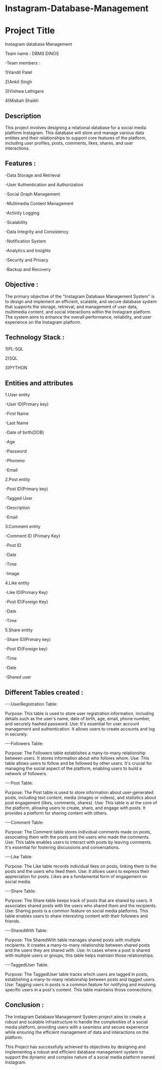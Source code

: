 # Instagram-Database-Management


# Project Title

Instagram database Management

Team name : DBMS DINOS

-Team members :

1)Vandit Patel

2)Ankit Singh

3)Vishwa Lathigara

4)Misbah Shaikh


## Description

This project involves designing a relational database for a social media platform  Instagram. This database will store and manage various data entities and their relationships to support core features of the platform, including user profiles, posts, comments, likes, shares, and user interactions.

## Features :


-Data Storage and Retrieval

-User Authentication and Authorization

-Social Graph Management

-Multimedia Content Management

-Activity Logging

-Scalability

-Data Integrity and Consistency

-Notification System

-Analytics and Insights

-Security and Privacy

-Backup and Recovery

## Objective :

The primary objective of the "Instagram Database Management System" is to design and implement an efficient, scalable, and secure database system that supports the storage, retrieval, and management of user data, multimedia content, and social interactions within the Instagram platform. The system aims to enhance the overall performance, reliability, and user experience on the Instagram platform.


## Technology Stack :

1)PL-SQL

2)SQL

3)PYTHON

## Entities and attributes
1.User entity

-User ID(Primary key)

-First Name

-Last Name

-Date of birth(DOB)

-Age

-Password

-Phoneno

-Email

2.Post entity

-Post ID(Primary key)

-Tagged User

-Description

-Email

3.Comment entity

-Comment ID (Primary Key)

-Post ID

-Date

-Time

-Image

4.Like entity

-Like ID(Primary Key)

-Post ID(Foreign Key)

-Date

-Time

5.Share entity

-Share ID(Primary key)

-Post ID(Foreign key)

-Time

-Date

-Shared user
## Different Tables created :

---UserRegistration Table:

Purpose: This table is used to store user registration information, including details such as the user's name, date of birth, age, email, phone number, and securely hashed password.
Use: It's essential for user account management and authentication. It allows users to create accounts and log in securely.

---Followers Table:

Purpose: The Followers table establishes a many-to-many relationship between users. It stores information about who follows whom.
Use: This table allows users to follow and be followed by other users. It's crucial for managing the social aspect of the platform, enabling users to build a network of followers.

---Post Table:

Purpose: The Post table is used to store information about user-generated posts, including text content, media (images or videos), and statistics about post engagement (likes, comments, shares).
Use: This table is at the core of the platform, allowing users to create, share, and engage with posts. It provides a platform for sharing content with others.

---Comment Table:

Purpose: The Comment table stores individual comments made on posts, associating them with the posts and the users who made the comments.
Use: This table enables users to interact with posts by leaving comments. It's essential for fostering discussions and conversations.

---Like Table:

Purpose: The Like table records individual likes on posts, linking them to the posts and the users who liked them.
Use: It allows users to express their appreciation for posts. Likes are a fundamental form of engagement on social media.

---Share Table:

Purpose: The Share table keeps track of posts that are shared by users. It associates shared posts with the users who shared them and the recipients.
Use: Sharing posts is a common feature on social media platforms. This table enables users to share interesting content with their followers and friends.

---SharedWith Table:

Purpose: The SharedWith table manages shared posts with multiple recipients. It creates a many-to-many relationship between shared posts and the users they are shared with.
Use: In cases where a post is shared with multiple users or groups, this table helps maintain those relationships.

---TaggedUser Table:

Purpose: The TaggedUser table tracks which users are tagged in posts, establishing a many-to-many relationship between posts and tagged users.
Use: Tagging users in posts is a common feature for notifying and involving specific users in a post's content. This table maintains those connections.
## Conclusion :

The Instagram Database Management System project aims to create a robust and scalable infrastructure to handle the complexities of a social media platform, providing users with a seamless and secure experience while ensuring the efficient management of data and interactions on the platform.

This Project has successfully achieved its objectives by designing and implementing a robust and efficient database management system to support the dynamic and complex nature of a social media platform named Instagram.





